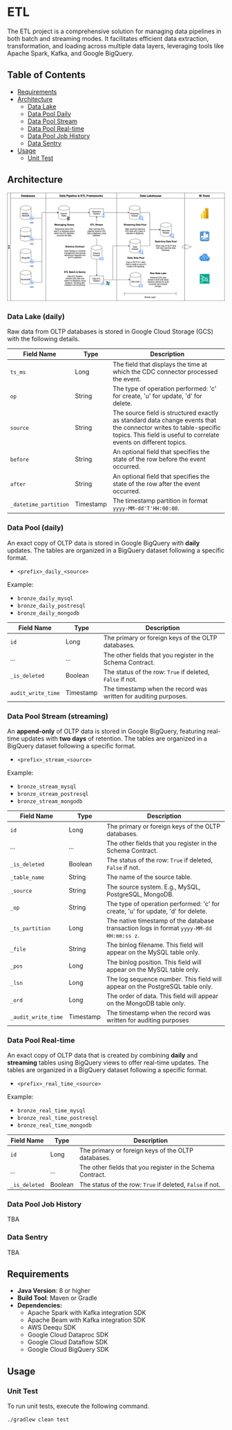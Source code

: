 # ETL

The ETL project is a comprehensive solution for managing data pipelines in both batch and streaming modes. It
facilitates efficient data extraction, transformation, and loading across multiple data layers, leveraging tools like
Apache Spark, Kafka, and Google BigQuery.

## Table of Contents

- [Requirements](#requirements)
- [Architecture](#architecture)
    - [Data Lake](#data-lake-daily)
    - [Data Pool Daily](#data-pool-daily)
    - [Data Pool Stream](#data-pool-stream-streaming)
    - [Data Pool Real-time](#data-pool-real-time)
    - [Data Pool Job History](#data-pool-job-history)
    - [Data Sentry](#data-sentry)
- [Usage](#usage)
    - [Unit Test](#unit-test)

## Architecture

<picture>
  <source media="(prefers-color-scheme: dark)" srcset="images/gcp-architecture-details-dark.png">
  <img alt="" src="images/gcp-architecture-details-light.png">
</picture>

### Data Lake (daily)

Raw data from OLTP databases is stored in Google Cloud Storage (GCS) with the following details.

| Field Name            | Type      | Description                                                                                                                                                                             |
|-----------------------|-----------|-----------------------------------------------------------------------------------------------------------------------------------------------------------------------------------------|
| `ts_ms`               | Long      | The field that displays the time at which the CDC connector processed the event.                                                                                                        |
| `op`                  | String    | The type of operation performed: 'c' for create, 'u' for update, 'd' for delete.                                                                                                        |
| `source`              | String    | The source field is structured exactly as standard data change events that the connector writes to table-specific topics. This field is useful to correlate events on different topics. |
| `before`              | String    | An optional field that specifies the state of the row before the event occurred.                                                                                                        |
| `after`               | String    | An optional field that specifies the state of the row after the event occurred.                                                                                                         |
| `_datetime_partition` | Timestamp | The timestamp partition in format `yyyy-MM-dd'T'HH:00:00`.                                                                                                                              |

### Data Pool (daily)

An exact copy of OLTP data is stored in Google BigQuery with **daily** updates. The tables are organized in a BigQuery
dataset following a specific format.

- `<prefix>_daily_<source>`

Example:

- `bronze_daily_mysql`
- `bronze_daily_postresql`
- `bronze_daily_mongodb`

| Field Name         | Type      | Description                                                      |
|--------------------|-----------|------------------------------------------------------------------|
| `id`               | Long      | The primary or foreign keys of the OLTP databases.               |
| ...                | ...       | The other fields that you register in the Schema Contract.       |
| `_is_deleted`      | Boolean   | The status of the row: `True` if deleted, `False` if not.        |
| `audit_write_time` | Timestamp | The timestamp when the record was written for auditing purposes. |

### Data Pool Stream (streaming)

An **append-only** of OLTP data is stored in Google BigQuery, featuring real-time updates with **two days** of
retention. The tables are organized in a BigQuery dataset following a specific format.

- `<prefix>_stream_<source>`

Example:

- `bronze_stream_mysql`
- `bronze_stream_postresql`
- `bronze_stream_mongodb`

| Field Name          | Type      | Description                                                                              |
|---------------------|-----------|------------------------------------------------------------------------------------------|
| `id`                | Long      | The primary or foreign keys of the OLTP databases.                                       |
| ...                 | ...       | The other fields that you register in the Schema Contract.                               |
| `_is_deleted`       | Boolean   | The status of the row: `True` if deleted, `False` if not.                                |
| `_table_name`       | String    | The name of the source table.                                                            |
| `_source`           | String    | The source system. E.g., MySQL, PostgreSQL, MongoDB.                                     |
| `_op`               | String    | The type of operation performed: 'c' for create, 'u' for update, 'd' for delete.         |
| `_ts_partition`     | Long      | The native timestamp of the database transaction logs in format `yyyy-MM-dd HH:mm:ss z`. |
| `_file`             | String    | The binlog filename. This field will appear on the MySQL table only.                     |
| `_pos`              | Long      | The binlog position. This field will appear on the MySQL table only.                     |
| `_lsn`              | Long      | The log sequence number. This field will appear on the PostgreSQL table only.            |
| `_ord`              | Long      | The order of data. This field will appear on the MongoDB table only.                     |
| `_audit_write_time` | Timestamp | The timestamp when the record was written for auditing purposes                          |

### Data Pool Real-time

An exact copy of OLTP data that is created by combining **daily** and **streaming** tables using BigQuery views to offer
real-time updates. The tables are organized in a BigQuery dataset following a specific format.

- `<prefix>_real_time_<source>`

Example:

- `bronze_real_time_mysql`
- `bronze_real_time_postresql`
- `bronze_real_time_mongodb`

| Field Name    | Type    | Description                                                |
|---------------|---------|------------------------------------------------------------|
| `id`          | Long    | The primary or foreign keys of the OLTP databases.         |
| ...           | ...     | The other fields that you register in the Schema Contract. |
| `_is_deleted` | Boolean | The status of the row: `True` if deleted, `False` if not.  |

### Data Pool Job History

TBA

### Data Sentry

TBA

## Requirements

- **Java Version**: 8 or higher
- **Build Tool**: Maven or Gradle
- **Dependencies:**
    - Apache Spark with Kafka integration SDK
    - Apache Beam with Kafka integration SDK
    - AWS Deequ SDK
    - Google Cloud Dataproc SDK
    - Google Cloud Dataflow SDK
    - Google Cloud BigQuery SDK

## Usage

### Unit Test

To run unit tests, execute the following command.

```shell
./gradlew clean test
```
